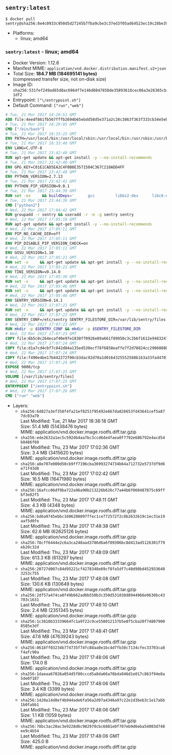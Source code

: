 ## `sentry:latest`

```console
$ docker pull sentry@sha256:8e4c0933c950d5d27245b7fba9cbe3c37ed3f05ad64523ec19c28be395961f7a
```

-	Platforms:
	-	linux; amd64

### `sentry:latest` - linux; amd64

-	Docker Version: 1.12.6
-	Manifest MIME: `application/vnd.docker.distribution.manifest.v2+json`
-	Total Size: **184.7 MB (184695141 bytes)**  
	(compressed transfer size, not on-disk size)
-	Image ID: `sha256:531fef249ad65d8ac6964f7e146d8847858de35893616cec86a3e26365cb1df2`
-	Entrypoint: `["\/entrypoint.sh"]`
-	Default Command: `["run","web"]`

```dockerfile
# Tue, 21 Mar 2017 18:28:51 GMT
ADD file:4eedf861fb567fffb2694b65ebdd58d5e371a2c28c3863f363f333cb34e5eb7b in / 
# Tue, 21 Mar 2017 18:29:05 GMT
CMD ["/bin/bash"]
# Tue, 21 Mar 2017 18:33:23 GMT
ENV PATH=/usr/local/bin:/usr/local/sbin:/usr/local/bin:/usr/sbin:/usr/bin:/sbin:/bin
# Tue, 21 Mar 2017 18:33:40 GMT
ENV LANG=C.UTF-8
# Tue, 21 Mar 2017 23:42:40 GMT
RUN apt-get update && apt-get install -y --no-install-recommends 		ca-certificates 		libgdbm3 		libsqlite3-0 		libssl1.0.0 	&& rm -rf /var/lib/apt/lists/*
# Tue, 21 Mar 2017 23:42:40 GMT
ENV GPG_KEY=C01E1CAD5EA2C4F0B8E3571504C367C218ADD4FF
# Tue, 21 Mar 2017 23:42:40 GMT
ENV PYTHON_VERSION=2.7.13
# Tue, 21 Mar 2017 23:42:41 GMT
ENV PYTHON_PIP_VERSION=9.0.1
# Tue, 21 Mar 2017 23:44:39 GMT
RUN set -ex 	&& buildDeps=' 		gcc 		libbz2-dev 		libc6-dev 		libdb-dev 		libgdbm-dev 		libncurses-dev 		libreadline-dev 		libsqlite3-dev 		libssl-dev 		make 		tcl-dev 		tk-dev 		wget 		xz-utils 		zlib1g-dev 	' 	&& apt-get update && apt-get install -y $buildDeps --no-install-recommends && rm -rf /var/lib/apt/lists/* 		&& wget -O python.tar.xz "https://www.python.org/ftp/python/${PYTHON_VERSION%%[a-z]*}/Python-$PYTHON_VERSION.tar.xz" 	&& wget -O python.tar.xz.asc "https://www.python.org/ftp/python/${PYTHON_VERSION%%[a-z]*}/Python-$PYTHON_VERSION.tar.xz.asc" 	&& export GNUPGHOME="$(mktemp -d)" 	&& gpg --keyserver ha.pool.sks-keyservers.net --recv-keys "$GPG_KEY" 	&& gpg --batch --verify python.tar.xz.asc python.tar.xz 	&& rm -r "$GNUPGHOME" python.tar.xz.asc 	&& mkdir -p /usr/src/python 	&& tar -xJC /usr/src/python --strip-components=1 -f python.tar.xz 	&& rm python.tar.xz 		&& cd /usr/src/python 	&& ./configure 		--enable-shared 		--enable-unicode=ucs4 	&& make -j$(nproc) 	&& make install 	&& ldconfig 			&& wget -O /tmp/get-pip.py 'https://bootstrap.pypa.io/get-pip.py' 		&& python2 /tmp/get-pip.py "pip==$PYTHON_PIP_VERSION" 		&& rm /tmp/get-pip.py 	&& pip install --no-cache-dir --upgrade --force-reinstall "pip==$PYTHON_PIP_VERSION" 	&& [ "$(pip list |tac|tac| awk -F '[ ()]+' '$1 == "pip" { print $2; exit }')" = "$PYTHON_PIP_VERSION" ] 		&& find /usr/local -depth 		\( 			\( -type d -a -name test -o -name tests \) 			-o 			\( -type f -a -name '*.pyc' -o -name '*.pyo' \) 		\) -exec rm -rf '{}' + 	&& apt-get purge -y --auto-remove $buildDeps 	&& rm -rf /usr/src/python ~/.cache
# Tue, 21 Mar 2017 23:44:39 GMT
CMD ["python2"]
# Wed, 22 Mar 2017 17:04:42 GMT
RUN groupadd -r sentry && useradd -r -m -g sentry sentry
# Wed, 22 Mar 2017 17:05:10 GMT
RUN apt-get update && apt-get install -y --no-install-recommends         gcc         git         libffi-dev         libjpeg-dev         libpq-dev         libxml2-dev         libxslt-dev         libyaml-dev     && rm -rf /var/lib/apt/lists/*
# Wed, 22 Mar 2017 17:05:11 GMT
ENV PIP_NO_CACHE_DIR=off
# Wed, 22 Mar 2017 17:05:11 GMT
ENV PIP_DISABLE_PIP_VERSION_CHECK=on
# Wed, 22 Mar 2017 17:05:11 GMT
ENV GOSU_VERSION=1.10
# Wed, 22 Mar 2017 17:05:21 GMT
RUN set -x     && apt-get update && apt-get install -y --no-install-recommends wget && rm -rf /var/lib/apt/lists/*     && wget -O /usr/local/bin/gosu "https://github.com/tianon/gosu/releases/download/$GOSU_VERSION/gosu-$(dpkg --print-architecture)"     && wget -O /usr/local/bin/gosu.asc "https://github.com/tianon/gosu/releases/download/$GOSU_VERSION/gosu-$(dpkg --print-architecture).asc"     && export GNUPGHOME="$(mktemp -d)"     && gpg --keyserver ha.pool.sks-keyservers.net --recv-keys B42F6819007F00F88E364FD4036A9C25BF357DD4     && gpg --batch --verify /usr/local/bin/gosu.asc /usr/local/bin/gosu     && rm -r "$GNUPGHOME" /usr/local/bin/gosu.asc     && chmod +x /usr/local/bin/gosu     && gosu nobody true     && apt-get purge -y --auto-remove wget
# Wed, 22 Mar 2017 17:05:21 GMT
ENV TINI_VERSION=v0.14.0
# Wed, 22 Mar 2017 17:05:30 GMT
RUN set -x     && apt-get update && apt-get install -y --no-install-recommends wget && rm -rf /var/lib/apt/lists/*     && wget -O /usr/local/bin/tini "https://github.com/krallin/tini/releases/download/$TINI_VERSION/tini"     && wget -O /usr/local/bin/tini.asc "https://github.com/krallin/tini/releases/download/$TINI_VERSION/tini.asc"     && export GNUPGHOME="$(mktemp -d)"     && gpg --keyserver ha.pool.sks-keyservers.net --recv-keys 6380DC428747F6C393FEACA59A84159D7001A4E5     && gpg --batch --verify /usr/local/bin/tini.asc /usr/local/bin/tini     && rm -r "$GNUPGHOME" /usr/local/bin/tini.asc     && chmod +x /usr/local/bin/tini     && tini -h     && apt-get purge -y --auto-remove wget
# Wed, 22 Mar 2017 17:05:46 GMT
RUN set -x     && apt-get update && apt-get install -y --no-install-recommends make && rm -rf /var/lib/apt/lists/*     && pip install librabbitmq==1.6.1     && python -c 'import librabbitmq'     && apt-get purge -y --auto-remove make
# Wed, 22 Mar 2017 17:05:46 GMT
ENV SENTRY_VERSION=8.14.1
# Wed, 22 Mar 2017 17:07:21 GMT
RUN set -x     && apt-get update && apt-get install -y --no-install-recommends wget g++ && rm -rf /var/lib/apt/lists/*     && mkdir -p /usr/src/sentry     && wget -O /usr/src/sentry/sentry-${SENTRY_VERSION}-py27-none-any.whl "https://github.com/getsentry/sentry/releases/download/${SENTRY_VERSION}/sentry-${SENTRY_VERSION}-py27-none-any.whl"     && wget -O /usr/src/sentry/sentry-${SENTRY_VERSION}-py27-none-any.whl.asc "https://github.com/getsentry/sentry/releases/download/${SENTRY_VERSION}/sentry-${SENTRY_VERSION}-py27-none-any.whl.asc"     && wget -O /usr/src/sentry/sentry_plugins-${SENTRY_VERSION}-py2.py3-none-any.whl "https://github.com/getsentry/sentry/releases/download/${SENTRY_VERSION}/sentry_plugins-${SENTRY_VERSION}-py2.py3-none-any.whl"     && wget -O /usr/src/sentry/sentry_plugins-${SENTRY_VERSION}-py2.py3-none-any.whl.asc "https://github.com/getsentry/sentry/releases/download/${SENTRY_VERSION}/sentry_plugins-${SENTRY_VERSION}-py2.py3-none-any.whl.asc"     && export GNUPGHOME="$(mktemp -d)"     && gpg --keyserver ha.pool.sks-keyservers.net --recv-keys D8749766A66DD714236A932C3B2D400CE5BBCA60     && gpg --batch --verify /usr/src/sentry/sentry-${SENTRY_VERSION}-py27-none-any.whl.asc /usr/src/sentry/sentry-${SENTRY_VERSION}-py27-none-any.whl     && gpg --batch --verify /usr/src/sentry/sentry_plugins-${SENTRY_VERSION}-py2.py3-none-any.whl.asc /usr/src/sentry/sentry_plugins-${SENTRY_VERSION}-py2.py3-none-any.whl     && pip install         /usr/src/sentry/sentry-${SENTRY_VERSION}-py27-none-any.whl         /usr/src/sentry/sentry_plugins-${SENTRY_VERSION}-py2.py3-none-any.whl     && sentry --help     && sentry plugins list     && rm -r "$GNUPGHOME" /usr/src/sentry     && apt-get purge -y --auto-remove wget g++
# Wed, 22 Mar 2017 17:07:22 GMT
ENV SENTRY_CONF=/etc/sentry SENTRY_FILESTORE_DIR=/var/lib/sentry/files
# Wed, 22 Mar 2017 17:07:23 GMT
RUN mkdir -p $SENTRY_CONF && mkdir -p $SENTRY_FILESTORE_DIR
# Wed, 22 Mar 2017 17:07:23 GMT
COPY file:6b5c0c264ecaf40e9fe1838ff0926e09a661f89950c3c2b6f1612e948324733d in /etc/sentry/ 
# Wed, 22 Mar 2017 17:07:24 GMT
COPY file:d1a7cd4cbf7c842d84a135ed530ecf78f6858eaffe7f2d78824cc2906088bdd1 in /etc/sentry/ 
# Wed, 22 Mar 2017 17:07:24 GMT
COPY file:f490e4be17b442272f00cb3dac92d70a1d0164325552588b163a33fad4701f18 in /entrypoint.sh 
# Wed, 22 Mar 2017 17:07:24 GMT
EXPOSE 9000/tcp
# Wed, 22 Mar 2017 17:07:25 GMT
VOLUME [/var/lib/sentry/files]
# Wed, 22 Mar 2017 17:07:25 GMT
ENTRYPOINT ["/entrypoint.sh"]
# Wed, 22 Mar 2017 17:07:26 GMT
CMD ["run" "web"]
```

-	Layers:
	-	`sha256:6d827a3ef358f4fa21ef8251f95492e667da826653fd43641cef5a877dc03a70`  
		Last Modified: Tue, 21 Mar 2017 18:38:18 GMT  
		Size: 51.4 MB (51438476 bytes)  
		MIME: application/vnd.docker.image.rootfs.diff.tar.gzip
	-	`sha256:ede2632a1ec5c592db4aa7bc3ccd6de4faea0f7792e686792e4acd54b8486f60`  
		Last Modified: Thu, 23 Mar 2017 17:02:36 GMT  
		Size: 3.4 MB (3415620 bytes)  
		MIME: application/vnd.docker.image.rootfs.diff.tar.gzip
	-	`sha256:a8e707e000d50cb9ff7196cba36993274734b64a712732e5737df9d6e71f43d8`  
		Last Modified: Thu, 23 Mar 2017 17:02:42 GMT  
		Size: 16.5 MB (16471980 bytes)  
		MIME: application/vnd.docker.image.rootfs.diff.tar.gzip
	-	`sha256:16afcc06df9ba722a96a90b213226b626c77a44b6f060487875c69ffbf3e82f5`  
		Last Modified: Thu, 23 Mar 2017 17:48:11 GMT  
		Size: 4.3 KB (4348 bytes)  
		MIME: application/vnd.docker.image.rootfs.diff.tar.gzip
	-	`sha256:bd6a9745ebbc1606208897ffec1ce772572f2c8b2632619c1ec31e19aaf5d0fe`  
		Last Modified: Thu, 23 Mar 2017 17:48:38 GMT  
		Size: 62.6 MB (62625126 bytes)  
		MIME: application/vnd.docker.image.rootfs.diff.tar.gzip
	-	`sha256:78cff6444e2c6a3ca248aad3786d6a6f09306bc8d413ad5126301f79eb20c32d`  
		Last Modified: Thu, 23 Mar 2017 17:48:09 GMT  
		Size: 613.3 KB (613297 bytes)  
		MIME: application/vnd.docker.image.rootfs.diff.tar.gzip
	-	`sha256:20727d007c84d95221cf4278348e69cf8fa5df7c40d90bd4529336483253c755`  
		Last Modified: Thu, 23 Mar 2017 17:48:08 GMT  
		Size: 130.6 KB (130649 bytes)  
		MIME: application/vnd.docker.image.rootfs.diff.tar.gzip
	-	`sha256:2df57a474ca0f49b662ad0b550b3c350d531038d8944966e9630bc43703c1631`  
		Last Modified: Thu, 23 Mar 2017 17:48:10 GMT  
		Size: 2.4 MB (2351345 bytes)  
		MIME: application/vnd.docker.image.rootfs.diff.tar.gzip
	-	`sha256:1c3810b33339664fc1a9f22c9ce558012137b5e8f5cba20f748079008585e3df`  
		Last Modified: Thu, 23 Mar 2017 17:48:41 GMT  
		Size: 47.6 MB (47639243 bytes)  
		MIME: application/vnd.docker.image.rootfs.diff.tar.gzip
	-	`sha256:0618ff03234b774735f74fc88aa0e1bc4d7fb30c7134cfec33703ca8f4afc90a`  
		Last Modified: Thu, 23 Mar 2017 17:48:06 GMT  
		Size: 174.0 B  
		MIME: application/vnd.docker.image.rootfs.diff.tar.gzip
	-	`sha256:1daeaa67026a054d5f80cccd5a8da66a76bda946d1e017c863f94e8a5de0f187`  
		Last Modified: Thu, 23 Mar 2017 17:48:06 GMT  
		Size: 3.4 KB (3399 bytes)  
		MIME: application/vnd.docker.image.rootfs.diff.tar.gzip
	-	`sha256:1420a14d8ef4b944ade6fa56a2d97a4346a97c22e1d3beb3c1e17abb1b0fabb1`  
		Last Modified: Thu, 23 Mar 2017 17:48:06 GMT  
		Size: 1.1 KB (1059 bytes)  
		MIME: application/vnd.docker.image.rootfs.diff.tar.gzip
	-	`sha256:78bc3ac20ac3e9228d6c982970cbc6881e0f707eb9d6eba54003d748ee9c4b54`  
		Last Modified: Thu, 23 Mar 2017 17:48:06 GMT  
		Size: 425.0 B  
		MIME: application/vnd.docker.image.rootfs.diff.tar.gzip
